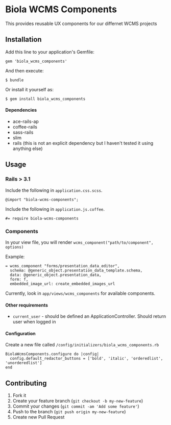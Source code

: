 # Biola WCMS Components

This provides reusable UX components for our differnet WCMS projects

## Installation

Add this line to your application's Gemfile:

    gem 'biola_wcms_components'

And then execute:

    $ bundle

Or install it yourself as:

    $ gem install biola_wcms_components

#### Dependencies

* ace-rails-ap
* coffee-rails
* sass-rails
* slim
* rails (this is not an explicit dependency but I haven't tested it using anything else)

## Usage

### Rails > 3.1

Include the following in `application.css.scss`.

    @import "biola-wcms-components";

Include the following in `application.js.coffee`.

    #= require biola-wcms-components


### Components

In your view file, you will render `wcms_component("path/to/component", options)`

Example:

    = wcms_component "forms/presentation_data_editor",
      schema: @generic_object.presentation_data_template.schema,
      data: @generic_object.presentation_data,
      form: f,
      embedded_image_url: create_embedded_images_url

Currently, look in `app/views/wcms_components` for available components.


#### Other requirements

* `current_user` - should be defined an ApplicationController. Should return user when logged in

#### Configuration

Create a new file called `/config/initializers/biola_wcms_components.rb`

    BiolaWcmsComponents.configure do |config|
      config.default_redactor_buttons = ['bold', 'italic', 'orderedlist', 'unorderedlist']
    end


## Contributing

1. Fork it
2. Create your feature branch (`git checkout -b my-new-feature`)
3. Commit your changes (`git commit -am 'Add some feature'`)
4. Push to the branch (`git push origin my-new-feature`)
5. Create new Pull Request
